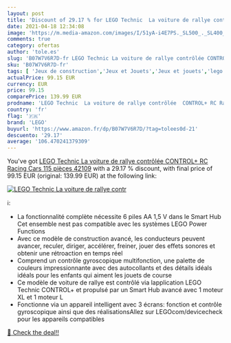 ```yaml
---
layout: post
title: 'Discount of 29.17 % for LEGO Technic  La voiture de rallye contr'
date: 2021-04-18 12:34:08
image: 'https://m.media-amazon.com/images/I/51yA-i4E7PS._SL500_._SL400_.jpg'
comments: true
category: ofertas
author: 'tole.es'
slug: 'B07W7V6R7D-fr LEGO Technic La voiture de rallye contrôlée CONTROL+ RC...'
sku: 'B07W7V6R7D-fr'
tags: [ 'Jeux de construction','Jeux et Jouets','Jeux et jouets','lego', ]
actualPrice: 99.15 EUR
currency: EUR
price: 99.15
comparePrice: 139.99 EUR
prodname: 'LEGO Technic  La voiture de rallye contrôlée  CONTROL+ RC Racing Cars  115 pièces  42109'
country: 'fr'
flag: '🇫🇷'
brand: 'LEGO'
buyurl: 'https://www.amazon.fr/dp/B07W7V6R7D/?tag=tolees0d-21'
descuento: '29.17'
average: '106.470241379309'
---
```


You've got [LEGO Technic  La voiture de rallye contrôlée  CONTROL+ RC Racing Cars  115 pièces  42109](https://www.amazon.fr/dp/B07W7V6R7D/?tag=tolees0d-21) with a  29.17 % discount, with final price of 99.15 EUR (original: 139.99 EUR) at the following link:

[![LEGO Technic  La voiture de rallye contr](https://m.media-amazon.com/images/I/51yA-i4E7PS._SL500_._SL400_.jpg)](https://www.amazon.fr/dp/B07W7V6R7D/?tag=tolees0d-21)

ℹ️:

- La fonctionnalité complète nécessite 6 piles AA 1,5 V dans le Smart Hub Cet ensemble nest pas compatible avec les systèmes LEGO Power Functions
- Avec ce modèle de construction avancé, les conducteurs peuvent avancer, reculer, diriger, accélérer, freiner, jouer des effets sonores et obtenir une rétroaction en temps réel
- Comprend un contrôle gyroscopique multifonction, une palette de couleurs impressionnante avec des autocollants et des détails idéals idéals pour les enfants qui aiment les jouets de course
- Ce modèle de voiture de rallye est contrôlé via lapplication LEGO Technic CONTROL+ et propulsé par un Smart Hub avancé avec 1 moteur XL et 1 moteur L
- Fonctionne via un appareil intelligent avec 3 écrans: fonction et contrôle gyroscopique ainsi que des réalisationsAllez sur LEGOcom/devicecheck pour les appareils compatibles

[🛒 Check the deal!!](https://www.amazon.fr/dp/B07W7V6R7D/?tag=tolees0d-21)
